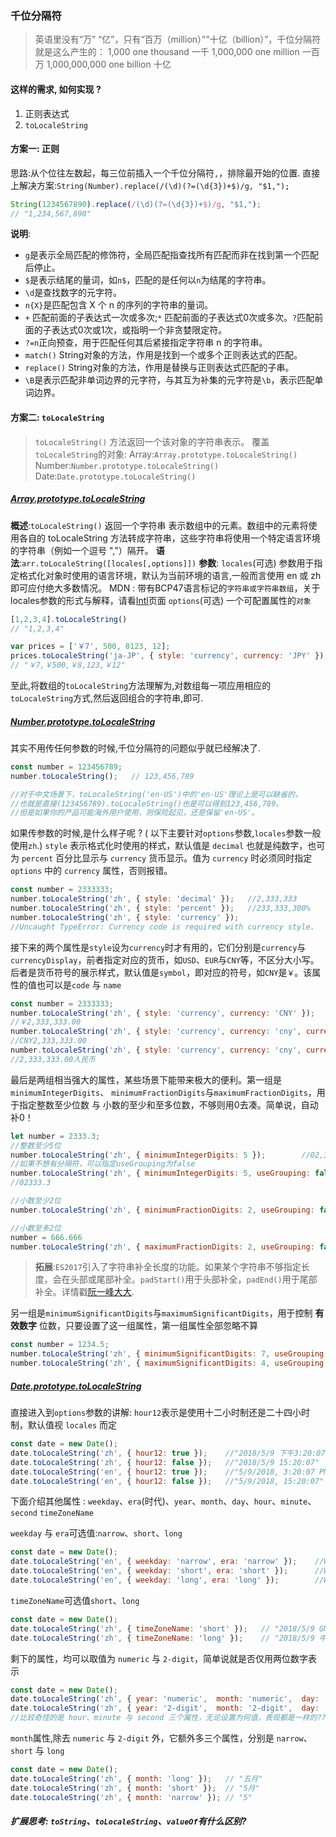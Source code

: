 ### 千位分隔符
> 英语里没有“万” “亿”，只有“百万（million）”“十亿（billion）”，千位分隔符就是这么产生的：
1,000 one thousand 一千
1,000,000 one million 一百万
1,000,000,000 one billion 十亿

#### 这样的需求, 如何实现 ?
1. 正则表达式
2. `toLocaleString`

#### 方案一: 正则
思路:从个位往左数起，每三位前插入一个千位分隔符`,`，排除最开始的位置.
直接上解决方案:`String(Number).replace(/(\d)(?=(\d{3})+$)/g, "$1,");`
```js
String(1234567890).replace(/(\d)(?=(\d{3})+$)/g, "$1,");
// "1,234,567,890"
```
**说明**:
- `g`是表示全局匹配的修饰符，全局匹配指查找所有匹配而非在找到第一个匹配后停止。
- `$`是表示结尾的量词，如`n$`，匹配的是任何以`n`为结尾的字符串。
- `\d`是查找数字的元字符。
- `n{X}`是匹配包含 X 个 n 的序列的字符串的量词。
- `+` 匹配前面的子表达式一次或多次;`*` 匹配前面的子表达式0次或多次。`?`匹配前面的子表达式0次或1次，或指明一个非贪婪限定符。
- `?=n`正向预查，用于匹配任何其后紧接指定字符串 n 的字符串。
- `match()` String对象的方法，作用是找到一个或多个正则表达式的匹配。
- `replace()` String对象的方法，作用是替换与正则表达式匹配的子串。
- `\B`是表示匹配非单词边界的元字符，与其互为补集的元字符是`\b`，表示匹配单词边界。


#### 方案二: `toLocaleString`
> `toLocaleString()` 方法返回一个该对象的字符串表示。
覆盖`toLocaleString`的对象:
Array:`Array.prototype.toLocaleString()`
Number:`Number.prototype.toLocaleString()`
Date:`Date.prototype.toLocaleString()`

##### [Array.prototype.toLocaleString](https://developer.mozilla.org/zh-CN/docs/Web/JavaScript/Reference/Global_Objects/Array/toLocaleString)
**概述**:`toLocaleString()` 返回一个字符串 表示数组中的元素。数组中的元素将使用各自的 toLocaleString 方法转成字符串，这些字符串将使用一个特定语言环境的字符串（例如一个逗号 ","）隔开。
**语法**:`arr.toLocaleString([locales[,options]])`
**参数**:
`locales`(可选)
参数用于指定格式化对象时使用的语言环境，默认为当前环境的语言,一般而言使用 en 或 zh 即可应付绝大多数情况。
MDN : 带有BCP47语言标记的`字符串或字符串数组`，关于locales参数的形式与解释，请看[Intl](https://developer.mozilla.org/zh-CN/docs/Web/JavaScript/Reference/Global_Objects/Intl)页面
`options`(可选)
一个可配置属性的`对象`
```js
[1,2,3,4].toLocaleString()
// "1,2,3,4"

var prices = ['￥7', 500, 8123, 12];
prices.toLocaleString('ja-JP', { style: 'currency', currency: 'JPY' });
// "￥7,￥500,￥8,123,￥12"
```
至此,将数组的`toLocaleString`方法理解为,对数组每一项应用相应的`toLocaleString`方式,然后返回组合的字符串,即可.

##### [Number.prototype.toLocaleString](https://developer.mozilla.org/zh-CN/docs/Web/JavaScript/Reference/Global_Objects/Number/toLocaleString)
其实不用传任何参数的时候,千位分隔符的问题似乎就已经解决了.
```js
const number = 123456789;
number.toLocaleString();   // 123,456,789

//对于中文场景下，toLocaleString('en-US')中的'en-US'理论上是可以缺省的，
//也就是直接(123456789).toLocaleString()也是可以得到123,456,789。
//但是如果你的产品可能海外用户使用，则保险起见，还是保留'en-US'。
```
如果传参数的时候,是什么样子呢 ? ( 以下主要针对`options`参数,`locales`参数一般使用`zh`.)
`style` 表示格式化时使用的样式，默认值是 `decimal` 也就是纯数字，也可为 `percent` 百分比显示与 `currency` 货币显示。值为 `currency` 时必须同时指定 `options` 中的 `currency` 属性，否则报错。
```js
const number = 2333333;
number.toLocaleString('zh', { style: 'decimal' });   //2,333,333
number.toLocaleString('zh', { style: 'percent' });   //233,333,300%
number.toLocaleString('zh', { style: 'currency' });
//Uncaught TypeError: Currency code is required with currency style.
```
接下来的两个属性是`style`设为`currency`时才有用的，它们分别是`currency`与 `currencyDisplay`，前者指定对应的货币，如`USD`、`EUR`与`CNY`等，不区分大小写。后者是货币符号的展示样式，默认值是`symbol`，即对应的符号，如`CNY`是`￥`。该属性的值也可以是`code` 与 `name`
```js
const number = 2333333;
number.toLocaleString('zh', { style: 'currency', currency: 'CNY' });
//￥2,333,333.00
number.toLocaleString('zh', { style: 'currency', currency: 'cny', currencyDisplay: 'code' });
//CNY2,333,333.00
number.toLocaleString('zh', { style: 'currency', currency: 'cny', currencyDisplay: 'name' });
//2,333,333.00人民币
```
最后是两组相当强大的属性，某些场景下能带来极大的便利。第一组是`minimumIntegerDigits`、 `minimumFractionDigits`与`maximumFractionDigits`，用于指定整数至少位数  与 小数的至少和至多位数，不够则用0去凑。简单说，自动补0！
```js
let number = 2333.3;
//整数至少5位
number.toLocaleString('zh', { minimumIntegerDigits: 5 });        //02,333.3
//如果不想有分隔符，可以指定useGrouping为false
number.toLocaleString('zh', { minimumIntegerDigits: 5, useGrouping: false });
//02333.3

//小数至少2位
number.toLocaleString('zh', { minimumFractionDigits: 2, useGrouping: false });  //2333.30

//小数至多2位
number = 666.666
number.toLocaleString('zh', { maximumFractionDigits: 2, useGrouping: false });     //666.67
```
> **拓展**:`ES2017`引入了字符串补全长度的功能。如果某个字符串不够指定长度，会在头部或尾部补全。`padStart()`用于头部补全，`padEnd()`用于尾部补全。详情戳[阮一峰大大](http://es6.ruanyifeng.com/#docs/string#padStart%EF%BC%8CpadEnd).

另一组是`minimumSignificantDigits`与`maximumSignificantDigits`，用于控制 **有效数字** 位数，只要设置了这一组属性，第一组属性全部忽略不算
```js
const number = 1234.5;
number.toLocaleString('zh', { minimumSignificantDigits: 7, useGrouping: false });      //1234.500
number.toLocaleString('zh', { maximumSignificantDigits: 4, useGrouping: false });      //1235
```
##### [Date.prototype.toLocaleString](https://developer.mozilla.org/zh-CN/docs/Web/JavaScript/Reference/Global_Objects/Date/toLocaleString)
直接进入到`options`参数的讲解:
`hour12`表示是使用十二小时制还是二十四小时制，默认值视 `locales` 而定
```js
const date = new Date();
date.toLocaleString('zh', { hour12: true });    //"2018/5/9 下午3:20:07"
date.toLocaleString('zh', { hour12: false });   //"2018/5/9 15:20:07"
date.toLocaleString('en', { hour12: true });    //"5/9/2018, 3:20:07 PM"
date.toLocaleString('en', { hour12: false });   //"5/9/2018, 15:20:07"
```
下面介绍其他属性 : `weekday`、`era`(时代)、`year`、`month`、`day`、`hour`、`minute`、`second` `timeZoneName`

`weekday` 与 `era`可选值:`narrow`、`short`、`long`
```js
const date = new Date();
date.toLocaleString('en', { weekday: 'narrow', era: 'narrow' });    //W A
date.toLocaleString('en', { weekday: 'short', era: 'short' });      //Wed AD
date.toLocaleString('en', { weekday: 'long', era: 'long' });        //Wednesday Anno Domini
```
`timeZoneName`可选值`short`、`long`
```js
const date = new Date();
date.toLocaleString('zh', { timeZoneName: 'short' });   // "2018/5/9 GMT+8 下午3:29:47"
date.toLocaleString('zh', { timeZoneName: 'long' });    // "2018/5/9 中国标准时间 下午3:29:47"
```
剩下的属性，均可以取值为 `numeric` 与 `2-digit`，简单说就是否仅用两位数字表示
```js
const date = new Date();
date.toLocaleString('zh', { year: 'numeric',  month: 'numeric',  day: 'numeric',  hour: 'numeric',  minute: 'numeric',  second: 'numeric', });   //"2018/5/9 下午3:32:15"
date.toLocaleString('zh', { year: '2-digit',  month: '2-digit',  day: '2-digit',  hour: '2-digit',  minute: '2-digit',  second: '2-digit'  });   //"18/05/09 下午3:32:15"
//比较奇怪的是 hour、minute 与 second 三个属性，无论设置为何值，表现都是一样的??
```
`month`属性,除去 `numeric` 与 `2-digit` 外，它额外多三个属性，分别是 `narrow`、`short` 与 `long`
```js
const date = new Date();
date.toLocaleString('zh', { month: 'long' });   // "五月"
date.toLocaleString('zh', { month: 'short' });  // "5月"
date.toLocaleString('zh', { month: 'narrow' }); // "5"
```
##### 扩展思考: `toString`、`toLocaleString`、`valueOf`有什么区别?
